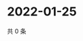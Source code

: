 # 2022-01-25

共 0 条

<!-- BEGIN WEIBO -->
<!-- 最后更新时间 Tue Jan 25 2022 10:04:53 GMT+0800 (China Standard Time) -->

<!-- END WEIBO -->
